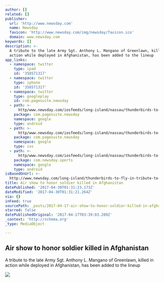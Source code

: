 ```yaml
---
author: []
related: []
publisher:
  url: 'http://www.newsday.com'
  name: Newsday
  favicon: 'http://www.newsday.com/img/newsday/favicon.ico'
  domain: www.newsday.com
keywords: []
description: >-
  A tribute to the late Army Sgt. Anthony L. Mangano of Greenlawn, killed in
  action while deployed in Afghanistan, has been added to the lineup
app_links:
  - namespace: twitter
    type: ipad
    id: '358571317'
  - namespace: twitter
    type: iphone
    id: '358571317'
  - namespace: twitter
    type: googleplay
    id: com.pagesuite.newsday
  - path: >-
      http/www.newsday.com/iosfeeds/long-island/nassau/thunderbirds-to-fly-in-tribute-to-soldier-at-bethpage-air-show-1.13459289
    package: com.pagesuite.newsday
    namespace: google
    type: android
  - path: >-
      http/www.newsday.com/iosfeeds/long-island/nassau/thunderbirds-to-fly-in-tribute-to-soldier-at-bethpage-air-show-1.13459289
    package: com.pagesuite.newsday
    namespace: google
    type: ios
  - path: >-
      http/www.newsday.com/iosfeeds/long-island/nassau/thunderbirds-to-fly-in-tribute-to-soldier-at-bethpage-air-show-1.13459289
    package: com.newsday.sports
    namespace: google
    type: android
isBasedOnUrl: >-
  http://www.newsday.com/long-island/thunderbirds-to-fly-in-tribute-to-soldier-at-bethpage-air-show-1.13459289
title: Air show to honor soldier killed in Afghanistan
datePublished: '2017-04-30T01:31:23.173Z'
dateModified: '2017-04-30T01:31:21.264Z'
via: {}
inFeed: true
sourcePath: _posts/2017-04-17-air-show-to-honor-soldier-killed-in-afghanistan.md
starred: false
datePublishedOriginal: '2017-04-17T03:39:03.289Z'
_context: 'http://schema.org'
_type: MediaObject

---
```

<article style=""><h1>Air show to honor soldier killed in Afghanistan</h1><p>A tribute to the late Army Sgt. Anthony L. Mangano of Greenlawn, killed in action while deployed in Afghanistan, has been added to the lineup</p><img src="https://cdn.newsday.com/polopoly_fs/1.13459288.1492121713!/httpImage/image.jpeg_gen/derivatives/landscape_1280/image.jpeg" /></article>